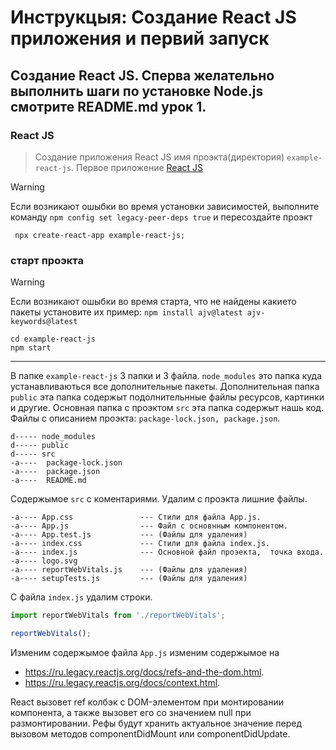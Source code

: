 # Инструкцыя: Создание React JS приложения и первий запуск

## Создание React JS. Сперва желательно выполнить шаги по установке Node.js смотрите README.md урок 1.
### React JS
 > Создание приложения React JS имя проэкта(директория) `example-react-js`.
   > Первое приложение [React JS](https://ru.legacy.reactjs.org/docs/create-a-new-react-app.html)
 
 > [!WARNING]
 > Если возникают ошыбки во время установки зависимостей, выполните команду `npm config set legacy-peer-deps true` и пересоздайте проэкт
```
 npx create-react-app example-react-js;
```
### старт проэкта

 > [!WARNING]
 > Если возникают ошыбки во время старта, что не найдены какието пакеты установите их пример: `npm install ajv@latest ajv-keywords@latest`
```
cd example-react-js
npm start
```

---

В папке `example-react-js` 3 папки и 3 файла.  `node_modules` это папка куда устанавливаються все дополнительные пакеты.
Дополнительная папка `public` эта папка содержыт подолнительнные файлы ресурсов, картинки и другие.
Основная папка с проэктом `src` эта папка содержыт нашь код.
Файлы с описанием проэкта: `package-lock.json, package.json`.
```
d----- node_modules
d----- public
d----- src
-a----  package-lock.json
-a----  package.json
-a----  README.md
```
Содержымое `src` с коментариями. Удалим с проэкта лишние файлы.
```
-a---- App.css               --- Стили для файла App.js.
-a---- App.js                --- Файл с основнным компонентом.
-a---- App.test.js           --- (Файлы для удаления)
-a---- index.css             --- Стили для файла index.js.
-a---- index.js              --- Основной файл проэекта,  точка входа.
-a---- logo.svg
-a---- reportWebVitals.js    --- (Файлы для удаления)
-a---- setupTests.js         --- (Файлы для удаления)
```

С файла `index.js` удалим строки.
```TypeScript
import reportWebVitals from './reportWebVitals';
```
```TypeScript
reportWebVitals();
```

 Изменим содержымое файла `App.js` изменим содержымое на 
 - https://ru.legacy.reactjs.org/docs/refs-and-the-dom.html.
 - https://ru.legacy.reactjs.org/docs/context.html.

React вызовет ref колбэк с DOM-элементом при монтировании компонента, а также вызовет его со значением null при размонтировании. Рефы будут хранить актуальное значение перед вызовом методов componentDidMount или componentDidUpdate.
